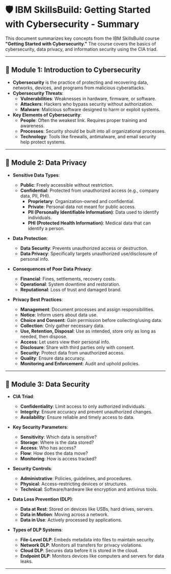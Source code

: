 # 🛡️ IBM SkillsBuild: Getting Started with Cybersecurity - Summary

This document summarizes key concepts from the IBM SkillsBuild course **"Getting Started with Cybersecurity."** The course covers the basics of cybersecurity, data privacy, and information security using the CIA triad.

---

## 🔐 Module 1: Introduction to Cybersecurity

- **Cybersecurity** is the practice of protecting and recovering data, networks, devices, and programs from malicious cyberattacks.
- **Cybersecurity Threats**:
  - **Vulnerabilities**: Weaknesses in hardware, firmware, or software.
  - **Attackers**: Hackers who bypass security without authorization.
  - **Malware**: Malicious software designed to harm or exploit systems.
- **Key Elements of Cybersecurity**:
  - **People**: Often the weakest link. Requires proper training and awareness.
  - **Processes**: Security should be built into all organizational processes.
  - **Technology**: Tools like firewalls, antimalware, and email security help protect systems.

---

## 🔏 Module 2: Data Privacy

- **Sensitive Data Types**:
  - **Public**: Freely accessible without restriction.
  - **Confidential**: Protected from unauthorized access (e.g., company data, PII, PHI).
    - **Proprietary**: Organization-owned and confidential.
    - **Private**: Personal data not meant for public access.
    - **PII (Personally Identifiable Information)**: Data used to identify individuals.
    - **PHI (Protected Health Information)**: Medical data that can identify a person.

- **Data Protection**:
  - **Data Security**: Prevents unauthorized access or destruction.
  - **Data Privacy**: Specifically targets unauthorized use/disclosure of personal info.

- **Consequences of Poor Data Privacy**:
  - **Financial**: Fines, settlements, recovery costs.
  - **Operational**: System downtime and restoration.
  - **Reputational**: Loss of trust and damaged brand.

- **Privacy Best Practices**:
  - **Management**: Document processes and assign responsibilities.
  - **Notice**: Inform users about data use.
  - **Choice and Consent**: Gain permission before collecting/using data.
  - **Collection**: Only gather necessary data.
  - **Use, Retention, Disposal**: Use as intended, store only as long as needed, then dispose.
  - **Access**: Let users view their personal info.
  - **Disclosure**: Share with third parties only with consent.
  - **Security**: Protect data from unauthorized access.
  - **Quality**: Ensure data accuracy.
  - **Monitoring and Enforcement**: Audit and uphold policies.

---

## 🧱 Module 3: Data Security

- **CIA Triad**:
  - **Confidentiality**: Limit access to only authorized individuals.
  - **Integrity**: Ensure accuracy and prevent unauthorized changes.
  - **Availability**: Ensure reliable and timely access to data.

- **Key Security Parameters**:
  - **Sensitivity**: Which data is sensitive?
  - **Storage**: Where is the data stored?
  - **Access**: Who has access?
  - **Flow**: How does the data move?
  - **Monitoring**: How is access tracked?

- **Security Controls**:
  - **Administrative**: Policies, guidelines, and procedures.
  - **Physical**: Access-restricting devices or structures.
  - **Technical**: Software/hardware like encryption and antivirus tools.

- **Data Loss Prevention (DLP)**:
  - **Data at Rest**: Stored on devices like USBs, hard drives, servers.
  - **Data in Motion**: Moving across a network.
  - **Data in Use**: Actively processed by applications.

- **Types of DLP Systems**:
  - **File-Level DLP**: Embeds metadata into files to maintain security.
  - **Network DLP**: Monitors all transfers for privacy violations.
  - **Cloud DLP**: Secures data before it is stored in the cloud.
  - **Endpoint DLP**: Monitors devices like computers and servers for data leaks.

---
